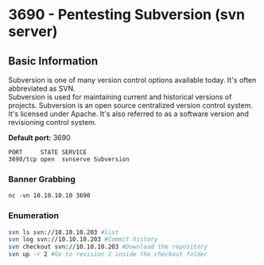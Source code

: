# 3690 - Pentesting Subversion \(svn server\)

## Basic Information

Subversion is one of many version control options available today. It's often abbreviated as SVN.  
Subversion is used for maintaining current and historical versions of projects. Subversion is an open source centralized version control system. It's licensed under Apache. It's also referred to as a software version and revisioning control system.

**Default port:** 3690

```text
PORT     STATE SERVICE
3690/tcp open  svnserve Subversion
```

### Banner Grabbing

```text
nc -vn 10.10.10.10 3690
```

### Enumeration

```bash
svn ls svn://10.10.10.203 #list
svn log svn://10.10.10.203 #Commit history
svn checkout svn://10.10.10.203 #Download the repository
svn up -r 2 #Go to revision 2 inside the checkout folder
```

